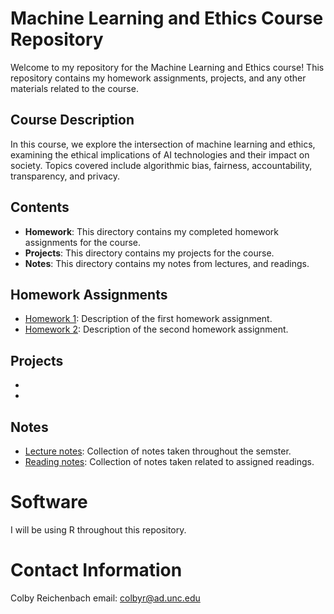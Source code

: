 # Machine Learning and Ethics Course Repository

Welcome to my repository for the Machine Learning and Ethics course! This repository contains my homework assignments, projects, and any other materials related to the course.

## Course Description
In this course, we explore the intersection of machine learning and ethics, examining the ethical implications of AI technologies and their impact on society. Topics covered include algorithmic bias, fairness, accountability, transparency, and privacy.

## Contents
- **Homework**: This directory contains my completed homework assignments for the course.
- **Projects**: This directory contains my projects for the course.
- **Notes**: This directory contains my notes from lectures, and readings.

## Homework Assignments
- [Homework 1](main/HW_1.Rmd): Description of the first homework assignment.
- [Homework 2](main/HW2): Description of the second homework assignment.

## Projects
- [Midterm Project]: TBD
- [Final Project]: TBD

## Notes
- [Lecture notes](main/notes): Collection of notes taken throughout the semster.
- [Reading notes](main/readings): Collection of notes taken related to assigned readings.

# Software
I will be using R throughout this repository.

# Contact Information
Colby Reichenbach
email: colbyr@ad.unc.edu
